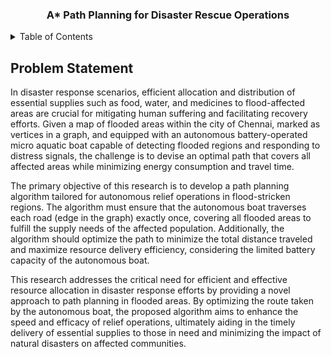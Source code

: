 <div align="center">
  <h3 align="center">A* Path Planning for Disaster Rescue Operations</h3>
</div>
<!-- TABLE OF CONTENTS -->
<details>
  <summary>Table of Contents</summary>
  <ol>
    <li>
      <a href="#problem-statement">Problem Statement</a>
    </li>
    <li>
      <a href="#getting-started">Getting Started</a>
      <ul>
        <li><a href="#prerequisites">Prerequisites</a></li>
        <li><a href="#installation">Installation</a></li>
      </ul>
    </li>
    <li><a href="#usage">Usage</a></li>
    <li><a href="#roadmap">Roadmap</a></li>
    <li><a href="#contributing">Contributing</a></li>
    <li><a href="#license">License</a></li>
    <li><a href="#contact">Contact</a></li>
    <li><a href="#acknowledgments">Acknowledgments</a></li>
  </ol>
</details>

<!-- Problem Statement -->
## Problem Statement
In disaster response scenarios, efficient allocation and distribution of essential supplies such as food, water, and medicines to flood-affected areas are crucial for mitigating human suffering and facilitating recovery efforts. Given a map of flooded areas within the city of Chennai, marked as vertices in a graph, and equipped with an autonomous battery-operated micro aquatic boat capable of detecting flooded regions and responding to distress signals, the challenge is to devise an optimal path that covers all affected areas while minimizing energy consumption and travel time.

The primary objective of this research is to develop a path planning algorithm tailored for autonomous relief operations in flood-stricken regions. The algorithm must ensure that the autonomous boat traverses each road (edge in the graph) exactly once, covering all flooded areas to fulfill the supply needs of the affected population. Additionally, the algorithm should optimize the path to minimize the total distance traveled and maximize resource delivery efficiency, considering the limited battery capacity of the autonomous boat.

This research addresses the critical need for efficient and effective resource allocation in disaster response efforts by providing a novel approach to path planning in flooded areas. By optimizing the route taken by the autonomous boat, the proposed algorithm aims to enhance the speed and efficacy of relief operations, ultimately aiding in the timely delivery of essential supplies to those in need and minimizing the impact of natural disasters on affected communities.

